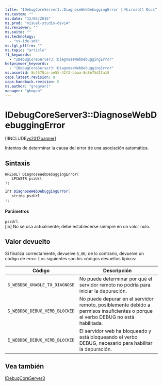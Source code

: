 ```yaml
---
title: "IDebugCoreServer3::DiagnoseWebDebuggingError | Microsoft Docs"
ms.custom: ""
ms.date: "12/05/2016"
ms.prod: "visual-studio-dev14"
ms.reviewer: ""
ms.suite: ""
ms.technology: 
  - "vs-ide-sdk"
ms.tgt_pltfrm: ""
ms.topic: "article"
f1_keywords: 
  - "IDebugCoreServer3::DiagnoseWebDebuggingError"
helpviewer_keywords: 
  - "IDebugCoreServer3::DiagnoseWebDebuggingError"
ms.assetid: 8c4570ca-ae55-42f2-bbaa-8d8e75d2fa19
caps.latest.revision: 8
caps.handback.revision: 8
ms.author: "gregvanl"
manager: "ghogen"
---
```

# IDebugCoreServer3::DiagnoseWebDebuggingError
[!INCLUDE[vs2017banner](../../../code-quality/includes/vs2017banner.md)]

Intentos de determinar la causa del error de una asociación automática.  
  
## Sintaxis  
  
```cpp#  
HRESULT DiagnoseWebDebuggingError(  
   LPCWSTR pszUrl  
);  
```  
  
```c#  
int DiagnoseWebDebuggingError(  
   string pszUrl  
);  
```  
  
#### Parámetros  
 `pszUrl`  
 \[in\]  No se usa actualmente; debe establecerse siempre en un valor nulo.  
  
## Valor devuelto  
 Si finaliza correctamente, devuelve `S_OK`; de lo contrario, devuelve un código de error.  Los siguientes son los códigos devueltos típicos:  
  
|Código|Descripción|  
|------------|-----------------|  
|`S_WEBDBG_UNABLE_TO_DIAGNOSE`|No puede determinar por qué el servidor remoto no podría para iniciar la depuración.|  
|`S_WEBDBG_DEBUG_VERB_BLOCKED`|No puede depurar en el servidor remoto, posiblemente debido a permisos insuficientes o porque el verbo DEBUG no está habilitada.|  
|`E_WEBDBG_DEBUG_VERB_BLOCKED`|El servidor web ha bloqueado y está bloqueando el verbo DEBUG, necesario para habilitar la depuración.|  
  
## Vea también  
 [IDebugCoreServer3](../../../extensibility/debugger/reference/idebugcoreserver3.md)